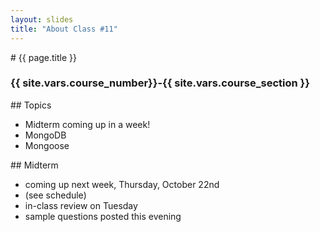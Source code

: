 ```yaml
---
layout: slides
title: "About Class #11"
---
```


<section markdown="block" class="intro-slide">
# {{ page.title }}

### {{ site.vars.course_number}}-{{ site.vars.course_section }}

<p><small></small></p>
</section>

<section markdown="block">
## Topics

* Midterm coming up in a week!
* MongoDB
* Mongoose
</section>

<section markdown="block">
## Midterm

* coming up next week, Thursday, October 22nd
* (see schedule)
* in-class review on Tuesday
* sample questions posted this evening
</section>

